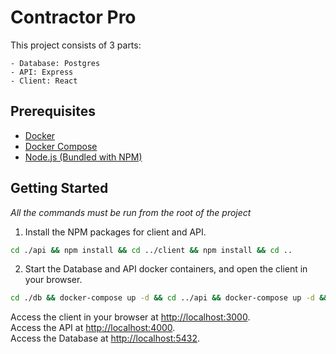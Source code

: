# Contractor Pro

This project consists of 3 parts:

    - Database: Postgres
    - API: Express
    - Client: React

## Prerequisites
- [Docker](https://docs.docker.com/get-docker/)
- [Docker Compose](https://docs.docker.com/compose/install/)
- [Node.js (Bundled with NPM)](https://nodejs.org/en/download/)

## Getting Started
*All the commands must be run from the root of the project*

1. Install the NPM packages for client and API. 
```bash
cd ./api && npm install && cd ../client && npm install && cd ..
```
2. Start the Database and API docker containers, and open the client in your browser.
```bash
cd ./db && docker-compose up -d && cd ../api && docker-compose up -d && cd ../client && npm start
```

Access the client in your browser at [http://localhost:3000](http://localhost:3000). <br>
Access the API at [http://localhost:4000](http://localhost:4000). <br>
Access the Database at [http://localhost:5432](http://localhost:5432).
